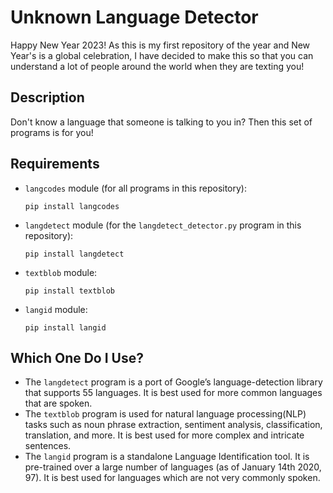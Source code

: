 # Unknown Language Detector

Happy New Year 2023! As this is my first repository of the year and New Year's is a global celebration, I have decided to make this so that you can understand a lot of people around the world when they are texting you!

## Description

Don't know a language that someone is talking to you in? Then this set of programs is for you!

## Requirements

- `langcodes` module (for all programs in this repository):
  
  ```
  pip install langcodes
  ```

- `langdetect` module (for the `langdetect_detector.py` program in this repository):
  
  ```
  pip install langdetect
  ```
  
- `textblob` module:
  
  ```
  pip install textblob
  ```
  
- `langid` module:
  
  ```
  pip install langid
  ```

## Which One Do I Use?

- The `langdetect` program is a port of Google’s language-detection library that supports 55 languages. It is best used for more common languages that are spoken.
- The `textblob` program is used for natural language processing(NLP) tasks such as noun phrase extraction, sentiment analysis, classification, translation, and more. It is best used for more complex and intricate sentences.
- The `langid` program is a standalone Language Identification tool. It is pre-trained over a large number of languages (as of January 14th 2020, 97). It is best used for languages which are not very commonly spoken.
